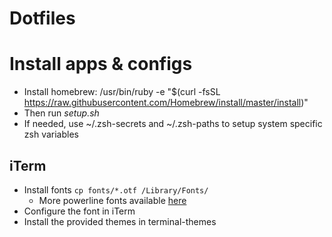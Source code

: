 # Dotfiles

# Install apps & configs
* Install homebrew: /usr/bin/ruby -e "$(curl -fsSL https://raw.githubusercontent.com/Homebrew/install/master/install)"
* Then run *setup.sh*
* If needed, use ~/.zsh-secrets and ~/.zsh-paths to setup system specific zsh variables
## iTerm
* Install fonts `cp fonts/*.otf /Library/Fonts/`
  * More powerline fonts available [here](https://github.com/powerline/fonts)
* Configure the font in iTerm
* Install the provided themes in terminal-themes
